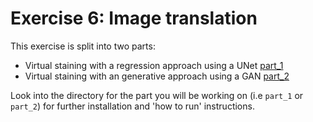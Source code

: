 # Exercise 6: Image translation

This exercise is split into two parts: 
- Virtual staining with a regression approach using a UNet  [part_1](./part_1/)
- Virtual staining with an generative approach using a GAN [part_2](./part_2/)

Look into the directory for the part you will be working on (i.e `part_1` or `part_2`) for further installation and 'how to run' instructions.
